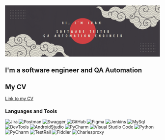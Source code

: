 [![Header](https://github.com/istrybuk/istrybuk/blob/main/assets/Банер1.png)](https://www.linkedin.com/in/ivan-strybuk/)

## I'm a software engineer and QA Automation

## My CV
[Link to my CV](https://drive.google.com/file/d/1kNHPdBZoWrnoA1PCbNHNQUPiKCE1pSl2/view?usp=sharing)

### Languages and Tools
![Jira](https://img.shields.io/badge/Jira-090909??style=for-the-badge&logo=jira&logoColor=136be1)
![Postman](https://img.shields.io/badge/Postman-090909??style=for-the-badge&logo=postman&logoColor=f76935)
![Swagger](https://img.shields.io/badge/Swagger-090909??style=for-the-badge&logo=swagger&logoColor=7ede2b)
![GitHub](https://img.shields.io/badge/Github-090909??style=for-the-badge&logo=github&logoColor=white)
![Figma](https://img.shields.io/badge/Figma-090909??style=for-the-badge&logo=figma&logoColor=f76935)
![Jenkins](https://img.shields.io/badge/Jenkins-090909??style=for-the-badge&logo=jenkins&logoColor=white)
![MySql](https://img.shields.io/badge/MySQL-090909??style=for-the-badge&logo=mysql&logoColor=white)
![DevTools](https://img.shields.io/badge/DevTools-090909??style=for-the-badge&logo=googlechrome&logoColor=2674f2)
![AndroidStudio](https://img.shields.io/badge/AndroidStudio-090909??style=for-the-badge&logo=androidstudio&logoColor=3ad07d)
![PyCharm](https://img.shields.io/badge/pycharm-143??style=for-the-badge&logo=pycharm&logoColor=black&color=black&labelColor=green)
![Visual Studio Code](https://img.shields.io/badge/Visual%20Studio%20Code-090909.svg??style=for-the-badge&logo=visual-studio-code&logoColor=white)
![Python](https://img.shields.io/badge/python-090909??style=for-the-badge&logo=python&logoColor=ffdd54)
![PyCharm](https://img.shields.io/badge/selenium-143??style=for-the-badge&logo=selenium&logoColor=%43B02A&color=black&labelColor=black)
![TestRail](https://img.shields.io/badge/TestRail-090909??style=for-the-badge&logo=&logoColor=71b556)
![Fiddler](https://img.shields.io/badge/Fiddler-090909??style=for-the-badge&logo=fiddler&logoColor=8cc4d7)
![Charlesproxy](https://img.shields.io/badge/CharlesProxy-090909??style=for-the-badge&logo=charlesproxy&logoColor=8cc4d7)

<!-- ![Header](https://img.shields.io/badge/MongoDB-090909?style=for-the-badge&logo=mongodb&logoColor=4aa73c) -->

<!-- ### Testing Documentation

- [Checklists](https://github.com/artichokeee/checklist)
- [Test-Suites and Test-Cases](https://github.com/artichokeee/test-cases)
- [Bug-Reports](https://github.com/artichokeee/bug-reports)
- [SQL Queries](https://github.com/artichokeee/SQL)
- [Postman Collections](https://github.com/artichokeee/postman) -->

